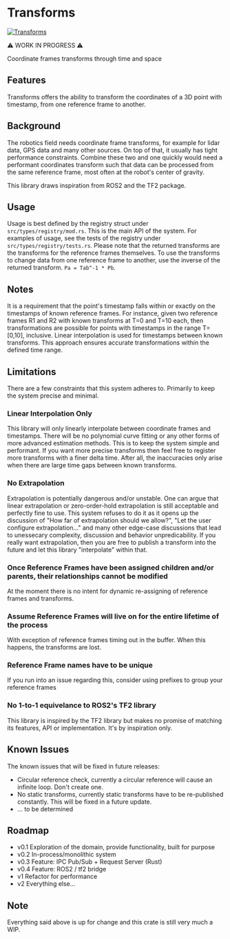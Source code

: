 # Transforms
[![Transforms](https://github.com/dHofmeister/transforms/actions/workflows/transforms.yml/badge.svg)](https://github.com/dHofmeister/transforms/actions/workflows/transforms.yml)

⚠️ WORK IN PROGRESS ⚠️

Coordinate frames transforms through time and space

## Features
Transforms offers the ability to transform the coordinates of a 3D point with timestamp, from one reference frame to another.

## Background
The robotics field needs coordinate frame transforms, for example for lidar data, GPS data and many other sources. On top of that, it usually has tight performance constraints. Combine these two and one quickly would need a performant coordinates transform such that data can be processed from the same reference frame, most often at the robot's center of gravity. 

This library draws inspiration from ROS2 and the TF2 package. 

## Usage

Usage is best defined by the registry struct under ```src/types/registry/mod.rs```. This is the main API of the system. For examples of usage, see the tests of the registry under ```src/types/registry/tests.rs```. Please note that the returned transforms are the transforms for the reference frames themselves. To use the transforms to change data from one reference frame to another, use the inverse of the returned transform. ```Pa = Tab^-1 * Pb```.

## Notes
It is a requirement that the point's timestamp falls within or exactly on the timestamps of known reference frames. For instance, given two reference frames R1 and R2 with known transforms at T=0 and T=10 each, then transformations are possible for points with timestamps in the range T=[0,10], inclusive. Linear interpolation is used for timestamps between known transforms. This approach ensures accurate transformations within the defined time range.

## Limitations
There are a few constraints that this system adheres to. Primarily to keep the system precise and minimal.

### Linear Interpolation Only
This library will only linearly interpolate between coordinate frames and timestamps. There will be no polynomial curve fitting or any other forms of more advanced estimation methods. This is to keep the system simple and performant. If you want more precise transforms then feel free to register more transforms with a finer delta time. After all, the inaccuracies only arise when there are large time gaps between known transforms.

### No Extrapolation
Extrapolation is potentially dangerous and/or unstable. One can argue that linear extrapolation or zero-order-hold extrapolation is still acceptable and perfectly fine to use. This system refuses to do it as it opens up the discussion of "How far of extrapolation should we allow?", "Let the user configure extrapolation..." and many other edge-case discussions that lead to unessecary complexity, discussion and behavior unpredicability. If you really want extrapolation, then you are free to publish a transform into the future and let this library "interpolate" within that.

### Once Reference Frames have been assigned children and/or parents, their relationships cannot be modified
At the moment there is no intent for dynamic re-assigning of reference frames and transforms.

### Assume Reference Frames will live on for the entire lifetime of the process
With exception of reference frames timing out in the buffer. When this happens, the transforms are lost.

### Reference Frame names have to be unique
If you run into an issue regarding this, consider using prefixes to group your reference frames

### No 1-to-1 equivelance to ROS2's TF2 library
This library is inspired by the TF2 library but makes no promise of matching its features, API or implementation. It's by inspiration only.

## Known Issues
The known issues that will be fixed in future releases: 
- Circular reference check, currently a circular reference will cause an infinite loop. Don't create one. 
- No static transforms, currently static transforms have to be re-published constantly. This will be fixed in a future update.
- ... to be determined

## Roadmap

- v0.1 Exploration of the domain, provide functionality, built for purpose
- v0.2 In-process/monolithic system
- v0.3 Feature: IPC Pub/Sub + Request Server (Rust) 
- v0.4 Feature: ROS2 / tf2 bridge
- v1 Refactor for performance
- v2 Everything else...


## Note
Everything said above is up for change and this crate is still very much a WIP.

